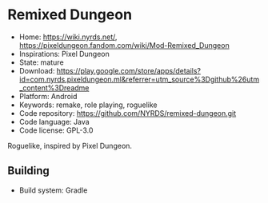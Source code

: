 # Remixed Dungeon

- Home: https://wiki.nyrds.net/, https://pixeldungeon.fandom.com/wiki/Mod-Remixed_Dungeon
- Inspirations: Pixel Dungeon
- State: mature
- Download: https://play.google.com/store/apps/details?id=com.nyrds.pixeldungeon.ml&referrer=utm_source%3Dgithub%26utm_content%3Dreadme
- Platform: Android
- Keywords: remake, role playing, roguelike
- Code repository: https://github.com/NYRDS/remixed-dungeon.git
- Code language: Java
- Code license: GPL-3.0

Roguelike, inspired by Pixel Dungeon.

## Building

- Build system: Gradle
